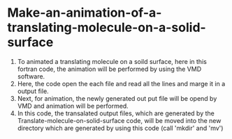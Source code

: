 # Make-an-animation-of-a-translating-molecule-on-a-solid-surface
1. To animated a translating molecule on a soild surface, here in this fortran code, the animation will be performed by using the VMD software.
2. Here, the code open the each file and read all the lines and marge it in a output file.
3. Next, for animation, the newly generated out put file will be opend by VMD and animation will be performed.
4. In this code, the transalated output files, which are generated by the Translate-molecule-on-solid-surface code, will be moved into the new directory which are generated by using this code  (call 'mkdir' and 'mv')
